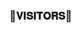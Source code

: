 ### 🌷𝐕𝐈𝐒𝐈𝐓𝐎𝐑𝐒🌷

<!--
𝐓𝐇𝐈𝐒 𝐑𝐄𝐏𝐎 𝐈𝐒 𝐅𝐎𝐑𝐊𝐄𝐃 𝐅𝐑𝐎𝐌 itszshivam/sk_spambot 𝐄𝐃𝐈𝐓𝐄𝐃 𝐀𝐍𝐃 𝐁𝐑𝐎𝐔𝐆𝐇𝐓 𝐓𝐎 𝐘𝐎𝐔 𝐁𝐘 𝐓𝐄𝐀𝐌 𝐂𝐘𝐁𝐄𝐑𝐃𝐑𝐀𝐆𝐎𝐍𝐒.

</p>

<h1 align="center"><b> 𝕮𝕯 𝙓 𝕾𝖕𝖆𝖒🔥</b></h1>

<h4 align="center"> 𝐓𝐇𝐄 𝐏𝐎𝐖𝐄𝐑𝐅𝐔𝐋 𝐒𝐏𝐀𝐌𝐁𝐎𝐓𝐒</h4>

<p align="center"><a href="https://t.me/LORD_NEONX"><img src="https://te.legra.ph/file/5ae11cd68886afe7145d2.jpg" width="400"></a></p>


> ⭐️ Thanks to everyone for using THIS CYBERDRAGON'S SPAM BOT, That is the greatest pleasure we have !


# ᴅᴇᴘʟᴏʏᴍᴇɴᴛ


<details>
<summary><b>ᴅᴇᴘʟᴏʏ ᴛᴏ ʜᴇʀᴏᴋᴜ</b></summary>
<br>

[![Deploy](https://www.herokucdn.com/deploy/button.svg)](https://dashboard.heroku.com/new?template=https://github.com/cyberdragon247/cd_spambot)
  
</details>



  
</details>


# Rᴇǫᴜɪʀᴇᴍᴇɴᴛs

- `10 BOT-TOKENS`

- `OWNER-ID`


# ꜱᴜᴘᴘᴏʀᴛ ✨
<a href="https://t.me/cd_chats"><img src="https://img.shields.io/badge/Join-Telegram%20Channel-red.svg?logo=Telegram"></a>
